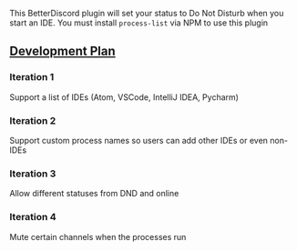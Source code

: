 This BetterDiscord plugin will set your status to Do Not Disturb when you start an IDE. You must install `process-list` via NPM to use this plugin

## <u>Development Plan</u>

### Iteration 1

Support a list of IDEs (Atom, VSCode, IntelliJ IDEA, Pycharm)

### Iteration 2

Support custom process names so users can add other IDEs or even non-IDEs

### Iteration 3

Allow different statuses from DND and online

### Iteration 4

Mute certain channels when the processes run
